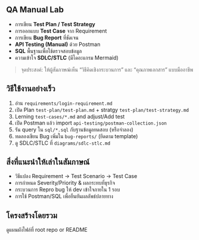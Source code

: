 ## QA Manual Lab 

- การเขียน **Test Plan / Test Strategy**
- การออกแบบ **Test Case** จาก Requirement
- การเขียน **Bug Report** ที่ชัดเจน
- **API Testing (Manual)** ด้วย Postman
- **SQL** พื้นฐานเพื่อใช้ตรวจสอบข้อมูล
- ความเข้าใจ **SDLC/STLC** (มีไดอะแกรม Mermaid)

> จุดประสงค์: ให้ผู้สัมภาษณ์เห็น “วิธีคิดเชิงกระบวนการ” และ “คุณภาพเอกสาร” แบบมืออาชีพ

## วิธีใช้งานอย่างเร็ว
1) อ่าน `requirements/login-requirement.md`  
2) เปิด Plan `test-plan/test-plan.md` + stratgy `test-plan/test-strategy.md`  
3) Lerning `test-cases/*.md` and adjust/Add test 
4) เปิด Postman แล้ว import `api-testing/postman-collection.json`  
5) รัน query ใน `sql/*.sql` กับฐานข้อมูลทดสอบ (หรือจำลอง)  
6) ทดลองเขียน Bug เพิ่มใน `bug-reports/` (ยึดตาม template)  
7) ดู SDLC/STLC ที่ `diagrams/sdlc-stlc.md`

## สิ่งที่แนะนำให้เล่าในสัมภาษณ์
- วิธีแปลง Requirement → Test Scenario → Test Case
- การกำหนด Severity/Priority & ผลกระทบที่ธุรกิจ
- กระบวนการ Repro bug ให้ dev เข้าใจภายใน 1 รอบ
- การใช้ Postman/SQL เพื่อยืนยันผลลัพธ์ปลายทาง

## โครงสร้างโดยรวม
ดูแผนผังไฟล์ที่ root repo or README 

